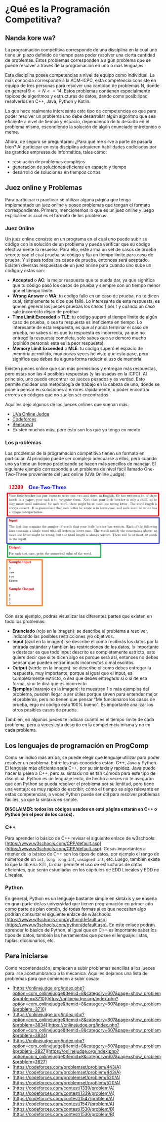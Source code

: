# ¿Qué es la Programación Competitiva?

## Nanda kore wa?

La programación competitiva corresponde de una disciplina en la cual uno tiene un plazo definido de tiempo para poder resolver una cierta cantidad de problemas. Estos problemas corresponden a algún problema que se puede resolver a través de la programación en uno o más lenguajes. 

Esta disciplina posee competencias a nivel de equipo como individual. La más conocida corresponde a la ACM-ICPC, esta competencia consiste en equipo de tres personas para resolver una cantidad de problemas N, donde en general $9 <= N <= 14$. Estos problemas contienen especialmente tópicos de algoritmos y estructuras de datos, dando como posibilidad resolverlos en C++, Java, Python y Kotlin. 

Lo que hace realmente interesante este tipo de competencias es que para poder resolver un problema uno debe desarrollar algún algoritmo que sea eficiente a nivel de tiempo y espacio, dependiendo de lo descrito en el problema mismo, escondiendo la solución de algún enunciado entretenido o meme.

Ahora, de seguro se preguntarán: ¿Para qué me sirve a parte de pasarla bien? Al participar en esta disciplina adquieren habilidades codiciadas por las grandes empresas de informática, tales cómo:

* resolución de problemas complejos
* generación de soluciones eficiente en espacio y tiempo
* desarrolló de soluciones en tiempos cortos

## Juez online y Problemas

Para participar o practicar se utilizar alguna página que tenga implementado un juez online y posee problemas que tengan el formato correspondiente. Primero, mencionemos lo que es un juez online y luego explicaremos cual es el formato de los problemas.

### Juez Online

Un juez online consiste en un programa en el cual uno puede subir su código con la solución de un problema y pueda verificar que su código efectivamente lo resuelva. Para ello, este arma un set de casos de prueba secreto con el cual prueba su código y fija un tiempo límite para caso de prueba. Y si pasa todos los casos de prueba, entonces será aceptado. Existen diversas respuestas de un juez online para cuando uno sube un código y estas son:

* **Accepted** o **AC**: la mejor respuesta que te pueda dar, ya que significa que tu código pasó los casos de prueba y siempre con un tiempo menor que el tiempo límite.
* **Wrong Answer** o **WA**: tu código fallo en un caso de prueba, no te dicen cual, simplemente te dice que falló. Lo interesante de esta respuesta, es que en general los jueces pruebas los casos 1 por 1 y cuando un caso sale incorrecto dejan de probbar
* **Time Limit Exceeded** o **TLE**: tu código superó el tiempo límite de algún caso de prueba, o sea tu respuesta es ineficiente en tiempo. Lo interesante de esta respuesta, es que al nunca terminar el caso de prueba, no sabes si es que tu respuesta es incorrecta, ya que no entregó la respuesta completa, solo sabes que se demoró mucho (opinión personal: esta es la peor respuesta).
* **Memory Limit Exceeded** o **MLE**: tu código superó el espacio de memoria permitido, muy pocas veces he visto que esto pase, pero significa que debes de alguna forma reducir el uso de memoria.

Existen jueces online que son más permisibos y entregan más respuestas, pero estas son las 4 posibles respuestas (y las usadas en la ICPC). Al principio, uno puede encontrar los jueces pesados y es verdad. Esto permite moldear una metódología de trabajo en la cabeza de uno, donde se pone a pensar en soluciones a errores rápidamente, o poder encontrar errores en códigos que no suelen ser encontrados.

Aquí les dejo algunos de los jueces onlines que suenan más:

* [UVa Online Judge](https://onlinejudge.org/index.php)
* [Codeforces](https://codeforces.com)
* [Beecrowd](https://www.beecrowd.com.br)
* Existen muchos más, pero esto son los que yo tengo en mente

### Los problemas

Los problemas de la programación competitiva tienen un formato en particular. Al principio puede ser complejo adecuarse a ellos, pero cuando uno ya tiene un tiempo practicando se hacen más sencillos de manejar. El siguiente ejemplo corresponde a un problema de nivel fácil llamado One-Two-Three proveniente del juez online (UVa Online Judge):

<p align="center">
  <img src="../_media/intro/ej.png" />
</p>

Con este ejemplo, podrás visualizar las diferentes partes que existen en todo los problemas:

* **Enunciado** (rojo en la imagen): se describe el problema a resolver, indicando las posibles restricciones y/o objetivos.
* **Input** (azul en la imagen): se describe el como recibirás los datos por la entrada estándar y también las restricciones de los datos, lo importante a destacar es que todo input descrito es completamente estricto, esto quiere decir que si te dicen algo es porque será así, entonces no debes pensar que pueden entrar inputs incorrectos o mal escritos.
* **Output** (verde en la imagen): se describe el como debes entregar la respuesta, muy importante, porque al igual que el input, es completamente estricto, o sea que debes entregarlo sí o sí de esa forma, sino te dirá que es incorrecto
* **Ejemplos** (naranjo en la imagen): te muestran 1 o más ejemplos del problema, pueden llegar a ser útiles porque sirven para entender mejor el problema, pero no tienen que pensar "Me funcionaron los casos de prueba, ergo mi código esta 100% bueno". Es importante analizar los otros posibles casos de prueba.

También, en algunos jueces te indican cuantó es el tiempo límite de cada problema, pero a veces está descrito en la competencia misma y no en cada problema.

## Los lenguajes de programación en ProgComp

Como se indicó más arriba, se puede elegir que lenguaje utilizar para poder resolver un problema. Entre los más conocidos están: C++, Java y Python. El lenguaje más eficiente sería C++, por su sintaxis y rapidez. Java puede hacer la pelea a C++, pero su sintaxis no es tan cómoda para este tipo de disciplina. Python es un lenguaje lento, de hecho a veces no te aseguran que con Python se pueda resolver el problema por su lentitud, pero tiene una ventaja: es muy rápido de escribir; cómo el tiempo es algo relevante en estas competencias, a veces Python puede ser útil para resolver problemas fáciles, ya que la sintaxis es simple.

**DISCLAIMER: todos los códigos usados en está página estarán en C++ o Python (en el peor de los casos).**

### C++

Para aprender lo básico de C++ revisar el siguiente enlace de w3schools: [https://www.w3schools.com/CPP/default.asp](https://www.w3schools.com/CPP/default.asp). Cosas importantes a retener de lo básico de C++ son los tipos de datos, por ejemplo el rango de números de un `int`, `long long int`, `unsigned int`, etc. Luego, también existe lo que la librería STL, la cual permite el uso de estructuras de datos eficientes, que serán estudiadas en los cápitulos de EDD Lineales y EDD no Lineales.

### Python

En general, Python es un lenguaje bastante simple en sintáxis y se enseña en gran parte de las universidad que tienen programación en primer año como parte de plan común, de todas formas si es que necesitan algo podrían consultar el siguiente enlace de w3schools: [https://www.w3schools.com/python/default.asp](https://www.w3schools.com/python/default.asp). En este enlace podrán aprender lo básico de Python, al igual que en C++ es importante saber los tipos de datos, también las herramientas que posee el lenguaje: listas, tuplas, diccionarios, etc.

## Para iniciarse

Como recomendación, empiecen a subir problemas sencillos a los jueces para irse acostumbrando a la mécanica. Aquí les dejamos una lista de problemas para que comiencen a subir cosas:

* [https://onlinejudge.org/index.php?option=com_onlinejudge&Itemid=8&category=607&page=show_problem&problem=3710](https://onlinejudge.org/index.php?option=com_onlinejudge&Itemid=8&category=607&page=show_problem&problem=3710)
* [https://onlinejudge.org/index.php?option=com_onlinejudge&Itemid=8&category=607&page=show_problem&problem=3834](https://onlinejudge.org/index.php?option=com_onlinejudge&Itemid=8&category=607&page=show_problem&problem=3834)
* [https://onlinejudge.org/index.php?option=com_onlinejudge&Itemid=8&category=607&page=show_problem&problem=2827](https://onlinejudge.org/index.php?option=com_onlinejudge&Itemid=8&category=607&page=show_problem&problem=2827)
* [https://codeforces.com/problemset/problem/443/A](https://codeforces.com/problemset/problem/443/A)
* [https://codeforces.com/problemset/problem/520/A](https://codeforces.com/problemset/problem/520/A)
* [https://codeforces.com/contest/1339/problem/A](https://codeforces.com/contest/1339/problem/A)
* [https://codeforces.com/contest/1547/problem/A](https://codeforces.com/contest/1547/problem/A)
* [https://codeforces.com/contest/1530/problem/B](https://codeforces.com/contest/1530/problem/B)


